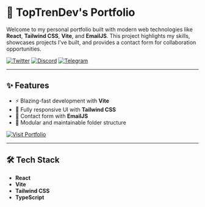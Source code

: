 # 🚀 TopTrenDev's Portfolio

Welcome to my personal portfolio built with modern web technologies like **React**, **Tailwind CSS**, **Vite**, and **EmailJS**. This project highlights my skills, showcases projects I’ve built, and provides a contact form for collaboration opportunities.

[![Twitter](https://img.shields.io/badge/Twitter-@toptrendev-black?style=for-the-badge&logo=twitter&logoColor=1DA1F2)](https://x.com/toptrendev)
[![Discord](https://img.shields.io/badge/Discord-toptrendev-black?style=for-the-badge&logo=discord&logoColor=5865F2)](https://discord.com/users/648385188774019072)
[![Telegram](https://img.shields.io/badge/Telegram-@TopTrenDev_66-black?style=for-the-badge&logo=telegram&logoColor=2CA5E0)](https://t.me/TopTrenDev_66)

---

## ✨ Features

- ⚡️ Blazing-fast development with **Vite**
- 🎨 Fully responsive UI with **Tailwind CSS**
- 💌 Contact form with **EmailJS**
- 📁 Modular and maintainable folder structure

<p align="left">
  <a href="https://toptrendev.vercel.app/" target="_blank">
    <img src="https://img.shields.io/badge/🚀 Visit My Portfolio-7c3aed?style=for-the-badge&labelColor=7c3aed&color=7c3aed" alt="Visit Portfolio" />
  </a>
</p>

---

## 🛠 Tech Stack

- **React**
- **Vite**
- **Tailwind CSS**
- **TypeScript**
